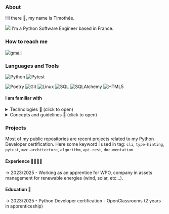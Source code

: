 ### About
Hi there 👋, my name is Timothée.

<img src="https://github.com/nanakin/nanakin/assets/14202917/a70cc56b-3246-4e3f-99fb-58b4874d7fc0"> I'm a Python Software Engineer based in France.

### How to reach me
[<img alt=gmail src="https://img.shields.io/static/v1?message=Gmail&logo=gmail&label=&color=D14836&logoColor=white&labelColor=&style=for-the-badge">](mailto:tmth.oc@gmail.com)

### Languages and Tools
<p>
  <img alt="Python" src="https://img.shields.io/badge/-Python-3776AB?style=for-the-badge&logo=python&logoColor=white" />
  <img alt="Pytest" src="https://img.shields.io/badge/-Pytest-0A9EDC?style=for-the-badge&logo=pytest&logoColor=white" />
</p> 
<p>
  <img alt="Poetry" src="https://img.shields.io/badge/-Poetry-60A5FA?style=flat-square&logo=poetry&logoColor=white" />
  <img alt="Git" src="https://img.shields.io/badge/-Git-F05032?style=flat-square&logo=git&logoColor=white" />
  <img alt="Linux" src="https://img.shields.io/badge/-Linux-FCC624?style=flat-square&logo=linux&logoColor=black" />
  <img alt="SQL" src="https://img.shields.io/badge/-MySQL-4479A1?style=flat-square&logo=mysql&logoColor=white" />
  <img alt="SQLAlchemy" src="https://img.shields.io/badge/-SQLAlchemy-D71F00?style=flat-square&logo=sqlalchemy&logoColor=white" />
  <img alt="HTML5" src="https://img.shields.io/badge/-HTML5-E34F26?style=flat-square&logo=html5&logoColor=white" />
</p>

#### I am familiar with
<details>
<summary>Technologies 🧰 (click to open)</summary>
- style: `flake8`,`black`,`isort`
- testing: `pytest`, `tox`, `coverage`
- packaging and dependency: `poetry`
- database: `mysql`
- API: `rest`
- object relational mapping: `sqlalchemy`,
- command line: `click`
- frontend: `html`, `css`, `javascript`
- other: `pygame`
</details>
<details>
<summary>Concepts and guidelines 📖 (click to open)</summary>
- TDD
- DDD
- Clean Code: KISS, DRY, etc.
- SOLID principles
- Agile
- PEP 8
</details>

### Projects
Most of my public repositories are recent projects related to my Python Developer certification. 
Here some keyword I used in tag: `cli`, `type-hinting`, `pytest`, `mvc-architecture`, `algorithm`, `api-rest`, `documentation`.

#### Experience 👩🏼‍💻🏢
-> 2023/2025 - Working as an apprentice for WPO, company in assets management for renewable energies (wind, solar, etc...).

#### Education 📜
-> 2023/2025 - Python Developer certification - OpenClassrooms (2 years in apprenticeship)
